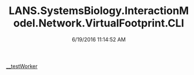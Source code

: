 ﻿---
title: LANS.SystemsBiology.InteractionModel.Network.VirtualFootprint.CLI
date: 6/19/2016 11:14:52 AM
---

[__testWorker](T-LANS.SystemsBiology.InteractionModel.Network.VirtualFootprint.CLI.__testWorker.html)
